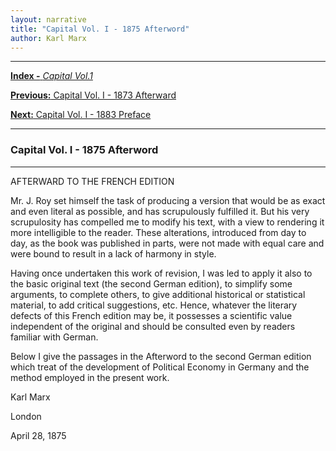 ```yaml
---
layout: narrative
title: "Capital Vol. I - 1875 Afterword"
author: Karl Marx
---
```


* * *

[**Index -** *Capital Vol.1*](/preindex)

[**Previous:** Capital Vol. I - 1873 Afterward](/prefaces/p3)

[**Next:** Capital Vol. I - 1883 Preface](/prefaces/p5)

* * *

### Capital Vol. I - 1875 Afterword

* * *

AFTERWARD TO THE FRENCH EDITION


Mr. J. Roy set himself the task of producing a version
that would be as exact and even literal as possible, and has scrupulously
fulfilled it. But his very scrupulosity has compelled me to modify his
text, with a view to rendering it more intelligible to the reader. These
alterations, introduced from day to day, as the book was published in parts,
were not made with equal care and were bound to result in a lack of harmony
in style.

Having once undertaken this work of revision, I was led to apply
it also to the basic original text (the second German edition), to simplify
some arguments, to complete others, to give additional historical or statistical
material, to add critical suggestions, etc. Hence, whatever the literary
defects of this French edition may be, it possesses a scientific value
independent of the original and should be consulted even by readers familiar
with German.

Below I give the passages in the Afterword to the second German
edition which treat of the development of Political Economy in Germany
and the method employed in the present work.

Karl Marx

London

April 28, 1875

